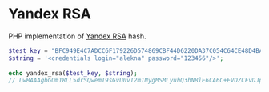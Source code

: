 Yandex RSA
==========
PHP implementation of [Yandex RSA](http://api.yandex.ru/fotki/doc/concepts/fimptoken.xml) hash.

```php
$test_key = "BFC949E4C7ADCC6F179226D574869CBF44D6220DA37C054C64CE48D4BAA36B039D8206E45E4576BFDB1D3B40D958FF0894F6541717824FDEBCEDD27C4BE1F057#10001";
$string = '<credentials login="alekna" password="123456"/>';
	
echo yandex_rsa($test_key, $string);
// LwBAAAgbGOm18LL5drSQwemI9sGvU0vT2m1NygMSMLyuhQ3hN8lE6CA6C+EVOZCFvDJp9BNUNmi5G/0tlElN9QMB13g=
```
